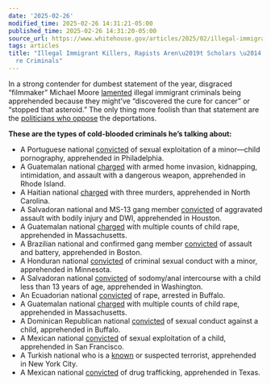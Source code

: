 ```yaml
---
date: '2025-02-26'
modified_time: 2025-02-26 14:31:21-05:00
published_time: 2025-02-26 14:31:20-05:00
source_url: https://www.whitehouse.gov/articles/2025/02/illegal-immigrant-killers-rapists-arent-scholars-theyre-criminals/
tags: articles
title: "Illegal Immigrant Killers, Rapists Aren\u2019t Scholars \u2014 They\u2019\
  re Criminals"
---
```

 
In a strong contender for dumbest statement of the year, disgraced
“filmmaker” Michael Moore
[lamented](https://nypost.com/2025/02/25/media/michael-moore-says-deported-migrants-could-have-cured-cancer/)
illegal immigrant criminals being apprehended because they might’ve
“discovered the cure for cancer” or “stopped that asteroid.” The only
thing more foolish than that statement are the [politicians who
oppose](https://www.whitehouse.gov/articles/2025/02/sick-politicians-want-killers-rapists-roaming-our-streets/)
the deportations.

**These are the types of cold-blooded criminals he’s talking about:**

-   A Portuguese national
    [convicted](https://x.com/RapidResponse47/status/1894754621718954244)
    of sexual exploitation of a minor—child pornography, apprehended in
    Philadelphia.
-   A Guatemalan national
    [charged](https://www.ice.gov/news/releases/ice-boston-arrests-illegal-guatemalan-alien-charged-armed-home-invasion-kidnapping)
    with armed home invasion, kidnapping, intimidation, and assault with
    a dangerous weapon, apprehended in Rhode Island.
-   A Haitian national
    [charged](https://www.ice.gov/news/releases/ice-assists-fayetteville-police-department-arrest-alien-charged-3-murders)
    with three murders, apprehended in North Carolina.
-   A Salvadoran national and MS-13 gang member
    [convicted](https://x.com/HSIHouston/status/1889474475114070060) of
    aggravated assault with bodily injury and DWI, apprehended in
    Houston.
-   A Guatemalan national
    [charged](https://www.foxnews.com/us/ice-arrests-illegal-guatemalan-migrant-man-facing-multiple-child-rape-charges-massachusetts?msockid=39cef04a7cdd669717c4e5c87d6467b6)
    with multiple counts of child rape, apprehended in Massachusetts.
-   A Brazilian national and confirmed gang member
    [convicted](https://x.com/ICEgov/status/1894751848231272751) of
    assault and battery, apprehended in Boston.
-   A Honduran national
    [convicted](https://www.fox9.com/news/st-paul-ice-agents-arrest-3-child-sex-predators-immigration-roundup)
    of criminal sexual conduct with a minor, apprehended in Minnesota.
-   A Salvadoran national
    [convicted](https://x.com/RapidResponse47/status/1894751527748657168)
    of sodomy/anal intercourse with a child less than 13 years of age,
    apprehended in Washington.
-   An Ecuadorian national
    [convicted](https://www.foxnews.com/politics/trumps-ice-nabs-child-sex-offenders-among-530-illegal-immigrants-caught-single-day#:~:text=Official%20stats%20show%20that%20as%20of%206%20p.m.%20ET%20on%20Thursday%2C%20there%20were%20373%20criminal%20arrests%20and%20165%20non%2Dcriminal%20arrests%20for%20the%20day.%20That%20includes%20more%20than%201%2C000%20removals%20or%20repatriations.%20The%20agency%20also%20arrested%2016%20gang%20members%2C%20including%20four%20belonging%20to%20the%20bloodthirsty%20Tren%20de%20Aragua.)
    of rape, arrested in Buffalo.
-   A Guatemalan national
    [charged](https://www.foxnews.com/us/ice-arrests-illegal-guatemalan-migrant-man-facing-multiple-child-rape-charges-massachusetts?msockid=39cef04a7cdd669717c4e5c87d6467b6)
    with multiple counts of child rape, apprehended in Massachusetts.
-   A Dominican Republican national
    [convicted](According%20to%20ICE%20records,%20the%20arrests%20included%20one%20in%20Buffalo,%20New%20York%20of%20an%20Ecuadorian%20national%20convicted%20of%20rape.%20Also%20in%20Buffalo,%20agents%20arrested%20Pedro%20Julio%20Mejia,%20a%20national%20from%20the%20Dominican%20Republic%20convicted%20of%20sexual%20conduct%20against%20a%20child.)
    of sexual conduct against a child, apprehended in Buffalo.
-   A Mexican national
    [convicted](https://www.foxnews.com/politics/trumps-ice-nabs-child-sex-offenders-among-530-illegal-immigrants-caught-single-day#:~:text=Meanwhile%2C%20in%20San%20Francisco%2C%20agents%20arrested%20Ariel%20Rene%20Romice%2DPatino%2C%20a%20Mexican%20who%20was%20convicted%20of%20sexual%20exploitation%20of%20a%20child%20and%20sentenced%20to%2062%20months%20in%20prison.)
    of sexual exploitation of a child, apprehended in San Francisco.
-   A Turkish national who is a
    [known](https://www.foxnews.com/politics/trumps-ice-nabs-child-sex-offenders-among-530-illegal-immigrants-caught-single-day#:~:text=In%20New%20York%2C%20agents%20arrested%20Turkish%20national%20Gokhan%20Adriguzel%2C%20who%20is%20a%20known%20or%20suspected%20terrorist%2C%20officials%20say.)
    or suspected terrorist, apprehended in New York City.
-   A Mexican national
    [convicted](https://www.ice.gov/news/releases/ice-rio-grande-valley-federal-partner-investigation-results-sentencing-illegal-alien)
    of drug trafficking, apprehended in Texas.
